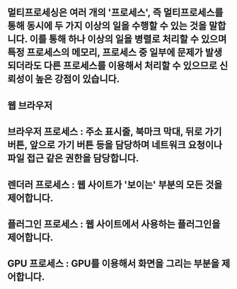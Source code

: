 ## 멀티프로세싱은 여러 개의 '프로세스', 즉 멀티프로세스를 통해 동시에 두 가지 이상의 일을 수행할 수 있는 것을 말합니다. 이를 통해 하나 이상의 일을 병렬로 처리할 수 있으며 특정 프로세스의 메모리, 프로세스 중 일부에 문제가 발생되더라도 다른 프로세스를 이용해서 처리할 수 있으므로 신뢰성이 높은 강점이 있습니다.

## 웹 브라우저
## 브라우저 프로세스 : 주소 표시줄, 북마크 막대, 뒤로 가기 버튼, 앞으로 가기 버튼 등을 담당하며 네트워크 요청이나 파일 접근 같은 권한을 담당합니다.
## 렌더러 프로세스 : 웹 사이트가 '보이는' 부분의 모든 것을 제어합니다.
## 플러그인 프로세스 : 웹 사이트에서 사용하는 플러그인을 제어합니다.
## GPU 프로세스 : GPU를 이용해서 화면을 그리는 부분을 제어합니다.